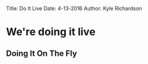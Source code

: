 Title: Do It Live
Date: 4-13-2016
Author: Kyle Richardson

# We're doing it live
## Doing It On The Fly